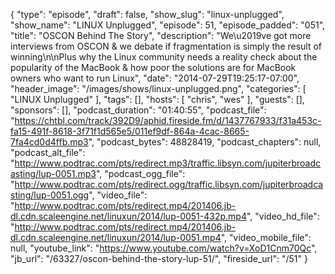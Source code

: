 {
  "type": "episode",
  "draft": false,
  "show_slug": "linux-unplugged",
  "show_name": "LINUX Unplugged",
  "episode": 51,
  "episode_padded": "051",
  "title": "OSCON Behind The Story",
  "description": "We\u2019ve got more interviews from OSCON & we debate if fragmentation is simply the result of winning\n\nPlus why the Linux community needs a reality check about the popularity of the MacBook & how poor the solutions are for MacBook owners who want to run Linux",
  "date": "2014-07-29T19:25:17-07:00",
  "header_image": "/images/shows/linux-unplugged.png",
  "categories": [
    "LINUX Unplugged"
  ],
  "tags": [],
  "hosts": [
    "chris",
    "wes"
  ],
  "guests": [],
  "sponsors": [],
  "podcast_duration": "01:40:55",
  "podcast_file": "https://chtbl.com/track/392D9/aphid.fireside.fm/d/1437767933/f31a453c-fa15-491f-8618-3f71f1d565e5/011ef9df-864a-4cac-8665-7fa4cd0d4ffb.mp3",
  "podcast_bytes": 48828419,
  "podcast_chapters": null,
  "podcast_alt_file": "http://www.podtrac.com/pts/redirect.mp3/traffic.libsyn.com/jupiterbroadcasting/lup-0051.mp3",
  "podcast_ogg_file": "http://www.podtrac.com/pts/redirect.ogg/traffic.libsyn.com/jupiterbroadcasting/lup-0051.ogg",
  "video_file": "http://www.podtrac.com/pts/redirect.mp4/201406.jb-dl.cdn.scaleengine.net/linuxun/2014/lup-0051-432p.mp4",
  "video_hd_file": "http://www.podtrac.com/pts/redirect.mp4/201406.jb-dl.cdn.scaleengine.net/linuxun/2014/lup-0051.mp4",
  "video_mobile_file": null,
  "youtube_link": "https://www.youtube.com/watch?v=XoD1Cnm70Qc",
  "jb_url": "/63327/oscon-behind-the-story-lup-51/",
  "fireside_url": "/51"
}

